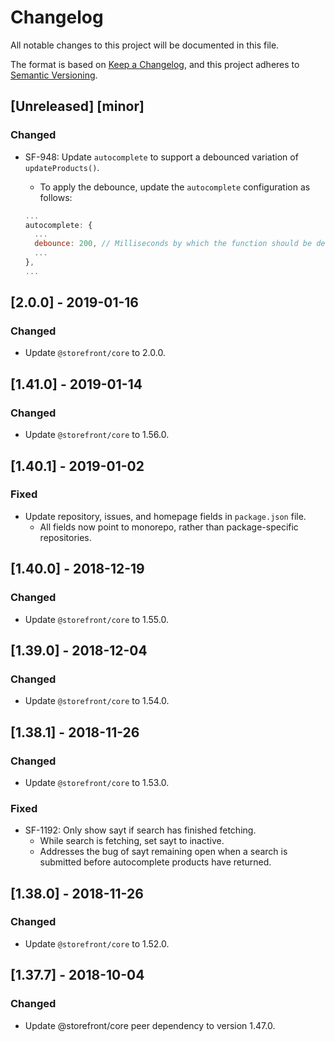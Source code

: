 # Changelog
All notable changes to this project will be documented in this file.

The format is based on [Keep a Changelog](https://keepachangelog.com/en/1.0.0/),
and this project adheres to [Semantic Versioning](https://semver.org/spec/v2.0.0.html).

## [Unreleased] [minor]
### Changed
- SF-948: Update `autocomplete` to support a debounced variation of `updateProducts()`.
  - To apply the debounce, update the `autocomplete` configuration as follows:

  ```js
  ...
  autocomplete: {
    ...
    debounce: 200, // Milliseconds by which the function should be debounced.
    ...
  },
  ...
  ```

## [2.0.0] - 2019-01-16
### Changed
- Update `@storefront/core` to 2.0.0.

## [1.41.0] - 2019-01-14
### Changed
- Update `@storefront/core` to 1.56.0.

## [1.40.1] - 2019-01-02
### Fixed
- Update repository, issues, and homepage fields in `package.json` file.
  - All fields now point to monorepo, rather than package-specific repositories.

## [1.40.0] - 2018-12-19
### Changed
- Update `@storefront/core` to 1.55.0.

## [1.39.0] - 2018-12-04
### Changed
- Update `@storefront/core` to 1.54.0.

## [1.38.1] - 2018-11-26
### Changed
- Update `@storefront/core` to 1.53.0.

### Fixed
- SF-1192: Only show sayt if search has finished fetching.
  - While search is fetching, set sayt to inactive.
  - Addresses the bug of sayt remaining open when a search is submitted before autocomplete products have returned.

## [1.38.0] - 2018-11-26
### Changed
- Update `@storefront/core` to 1.52.0.

## [1.37.7] - 2018-10-04
### Changed
- Update @storefront/core peer dependency to version 1.47.0.
